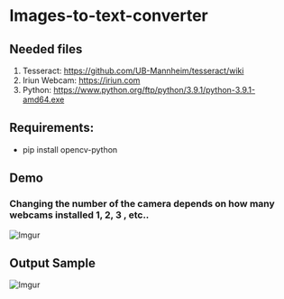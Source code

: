 # Images-to-text-converter

## Needed files
1. Tesseract: https://github.com/UB-Mannheim/tesseract/wiki
2. Iriun Webcam: https://iriun.com
3. Python: https://www.python.org/ftp/python/3.9.1/python-3.9.1-amd64.exe

## Requirements:
- pip install opencv-python

## Demo
### Changing the number of the camera depends on how many webcams installed 1, 2, 3 , etc..
![Imgur](https://i.imgur.com/EwCsv6F.png)

## Output Sample
![Imgur](https://i.imgur.com/P6LUi2L.png)
